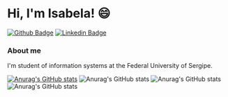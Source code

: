 # Hi, I'm Isabela! 😄

[![Github Badge](https://img.shields.io/badge/-Github-000?style=flat-square&logo=Github&logoColor=white&link=https://github.com/Gondrai)](https://github.com/Gondrai)
[![Linkedin Badge](https://img.shields.io/badge/-LinkedIn-blue?style=flat-square&logo=Linkedin&logoColor=white&link=https://www.linkedin.com/in/isabela-de-gondra-6583b2191/)](https://www.linkedin.com/in/isabela-de-gondra-6583b2191/)

### About me
I'm student of information systems at the Federal University of Sergipe.

[![Anurag's GitHub stats](https://github-readme-stats.vercel.app/api?username=Gondrai)](https://github.com/anuraghazra/github-readme-stats)
![Anurag's GitHub stats](https://github-readme-stats.vercel.app/api?username=Gondrai&hide=contribs,prs)
![Anurag's GitHub stats](https://github-readme-stats.vercel.app/api?username=Gondrai&count_private=true)
![Anurag's GitHub stats](https://github-readme-stats.vercel.app/api?username=Gondrai&show_icons=true)
